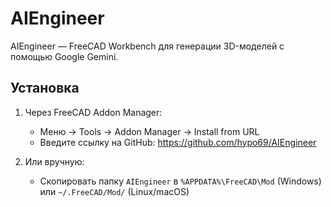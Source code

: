 # AIEngineer

AIEngineer — FreeCAD Workbench для генерации 3D-моделей с помощью Google Gemini.

## Установка

1. Через FreeCAD Addon Manager:
   - Меню → Tools → Addon Manager → Install from URL
   - Введите ссылку на GitHub: https://github.com/hypo69/AIEngineer

2. Или вручную:
   - Скопировать папку `AIEngineer` в `%APPDATA%\FreeCAD\Mod` (Windows) или `~/.FreeCAD/Mod/` (Linux/macOS)
